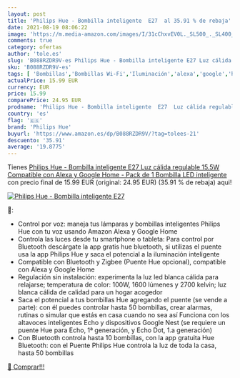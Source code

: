 ```yaml
---
layout: post
title: 'Philips Hue - Bombilla inteligente  E27  al 35.91 % de rebaja'
date: 2021-08-19 08:06:22
image: 'https://m.media-amazon.com/images/I/31cChxvEV0L._SL500_._SL400_.jpg'
comments: true
category: ofertas
author: 'tole.es'
slug: 'B088RZDR9V-es Philips Hue - Bombilla inteligente E27 Luz cálida...'
sku: 'B088RZDR9V-es'
tags: [ 'Bombillas','Bombillas Wi-Fi','Iluminación','alexa','google','home','hue','philips','philips hue', ]
actualPrice: 15.99 EUR
currency: EUR
price: 15.99
comparePrice: 24.95 EUR
prodname: 'Philips Hue - Bombilla inteligente  E27  Luz cálida regulable  15.5W  Compatible con Alexa y Google Home - Pack de 1 Bombilla LED inteligente'
country: 'es'
flag: '🇪🇸'
brand: 'Philips Hue'
buyurl: 'https://www.amazon.es/dp/B088RZDR9V/?tag=tolees-21'
descuento: '35.91'
average: '19.8775'
---
```


Tienes [Philips Hue - Bombilla inteligente  E27  Luz cálida regulable  15.5W  Compatible con Alexa y Google Home - Pack de 1 Bombilla LED inteligente](https://www.amazon.es/dp/B088RZDR9V/?tag=tolees-21) con precio final de  15.99 EUR (original: 24.95 EUR) (35.91 %  de rebaja) aqui!

[![Philips Hue - Bombilla inteligente  E27 ](https://m.media-amazon.com/images/I/31cChxvEV0L._SL500_._SL400_.jpg)](https://www.amazon.es/dp/B088RZDR9V/?tag=tolees-21)

🔎:

- Control por voz: maneja tus lámparas y bombillas inteligentes Philips Hue con tu voz usando Amazon Alexa y Google Home
- Controla las luces desde tu smartphone o tableta: Para control por Bluetooth descárgate la app gratis hue bluetooth, si utilizas el puente usa la app Philips Hue y saca el potencial a la iluminación inteligente
- Compatible con Bluetooth y Zigbee (Puente Hue opcional), compatible con Alexa y Google Home
- Regulación sin instalación: experimenta la luz led blanca cálida para relajarse; temperatura de color: 100W, 1600 lúmenes y 2700 kelvin; luz blanca cálida de calidad para un hogar acogedor
- Saca el potencial a tus bombillas Hue agregando el puente (se vende a parte): con él puedes controlar hasta 50 bombillas, crear alarmas, rutinas o simular que estás en casa cuando no sea así Funciona con los altavoces inteligentes Echo y dispositivos Google Nest (se requiere un puente Hue para Echo, 1ª generación, y Echo Dot, 1.a generación)
- Con Bluetooth controla hasta 10 bombillas, con la app gratuita Hue Bluetooth: con el Puente Philips Hue controla la luz de toda la casa, hasta 50 bombillas

[🛒 Comprar!!!](https://www.amazon.es/dp/B088RZDR9V/?tag=tolees-21)
